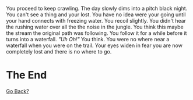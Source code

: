 You proceed to keep crawling. The day slowly dims into a pitch black night. You
can't see a thing and your lost. You have no idea were your going until your
hand connects with freezing water. You recoil slightly. You didn't hear the
rushing water over all the the noise in the jungle. You think this maybe the
stream the original path was following. You follow it for a while before it
turns into a waterfall. *"Uh Oh!"* You think. You were no where near a waterfall
when you were on the trail. Your eyes widen in fear you are now completely lost
and there is no where to go.

# The End
[Go Back?](./help.md)
